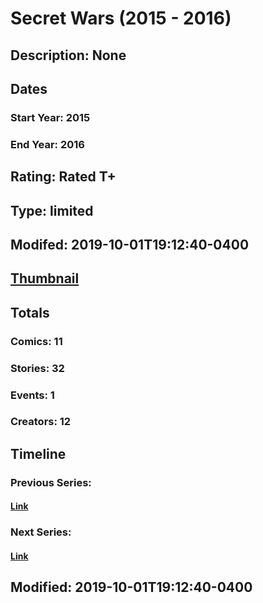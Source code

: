 # Secret Wars (2015 - 2016)
## Description: None
## Dates
### Start Year: 2015
### End Year: 2016
## Rating: Rated T+
## Type: limited
## Modifed: 2019-10-01T19:12:40-0400
## [Thumbnail](http://i.annihil.us/u/prod/marvel/i/mg/e/03/5526e1350977f.jpg)
## Totals
### Comics: 11
### Stories: 32
### Events: 1
### Creators: 12
## Timeline
### Previous Series: 
#### [Link]()
### Next Series: 
#### [Link]()
## Modified: 2019-10-01T19:12:40-0400